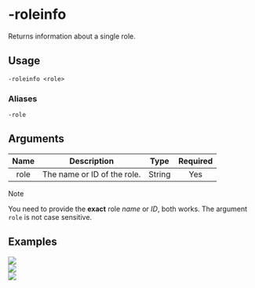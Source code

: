 # -roleinfo

Returns information about a single role.

## Usage

```
-roleinfo <role>
```

### Aliases

```
-role
```

## Arguments

| Name | Description                 | Type   | Required |
| :--: | :-------------------------: | :----: | :------: |
| role | The name or ID of the role. | String | Yes      |

> [!NOTE]
> You need to provide the **exact** role _name_ or _ID_, both works. The argument `role` is not case sensitive.

## Examples

<img src="https://user-images.githubusercontent.com/111157596/230731957-823c0bfc-6f83-43b8-b8cd-5eab64a5f289.png" class="rounded-corners">\
<img src="https://user-images.githubusercontent.com/111157596/230731960-29904b68-0a78-4cf4-9445-452a6f60335b.png" class="rounded-corners">\
<img src="https://user-images.githubusercontent.com/111157596/230731964-c3625587-6e41-4d9b-92e5-0e14ec717caf.png" class="rounded-corners">
